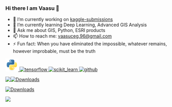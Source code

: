 ### Hi there I am Vaasu 👋

- 🔭 I’m currently working on [kaggle-submissions](https://github.com/VaasuDevanS/kaggle-submissions)
- 🌱 I’m currently learning Deep Learning, Advanced GIS Analysis
- 💬 Ask me about GIS, Python, ESRI products
- 📫 How to reach me: [vaasuceg.96@gmail.com](mailto:vaasuceg.96.com)
- ⚡ Fun fact: When you have eliminated the impossible, whatever remains, however improbable, must be the truth

<p>
<a href="https://www.python.org" target="_blank"> <img src="https://raw.githubusercontent.com/devicons/devicon/master/icons/python/python-original.svg" alt="python" width="40" height="40"/> </a> 
  <a href="https://github.com/" target="_blank"> <img src="https://avatars.githubusercontent.com/u/15658638?s=200&v=4" alt="tensorflow" width="40" height="40"> </a> 
<a href="https://scikit-learn.org/" target="_blank"> <img src="https://upload.wikimedia.org/wikipedia/commons/0/05/Scikit_learn_logo_small.svg" alt="scikit_learn" width="40" height="40" /> </a> 
<a href="https://github.com/" target="_blank"> <img src="https://img.icons8.com/ios-glyphs/240/000000/github.png" alt="github" width="40" height="40"> </a> 
 </p>
  
<img align='left' src="https://github-readme-stats.vercel.app/api?username=VaasuDevanS&show_icons=true">

[![Downloads](https://static.pepy.tech/personalized-badge/cowsay?period=total&units=international_system&left_color=black&right_color=blue&left_text=Cowsay%20-%20downloads)](https://pepy.tech/project/cowsay)

[![Downloads](https://static.pepy.tech/personalized-badge/periodicelements?period=total&units=international_system&left_color=black&right_color=orange&left_text=PeriodicElements%20-%20downloads)](https://pepy.tech/project/periodicelements)

[![](https://img.shields.io/badge/linkedin-%230077B5.svg?&style=for-the-badge&logo=linkedin&logoColor=white)](https://www.linkedin.com/in/vaasudevans/)
